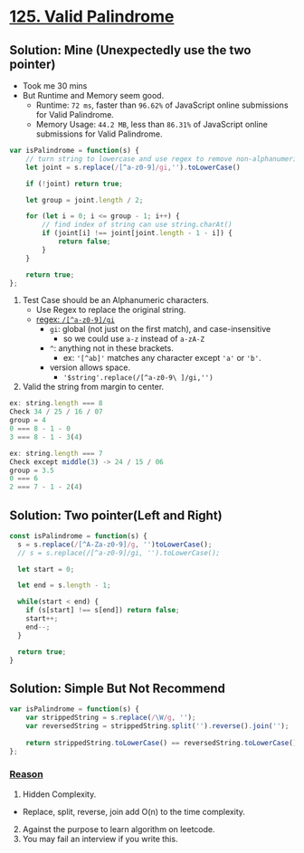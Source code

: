 # [125. Valid Palindrome](https://leetcode.com/problems/valid-palindrome/)

## Solution: Mine (Unexpectedly use the two pointer)
- Took me 30 mins
- But Runtime and Memory seem good.
  - Runtime: `72 ms`, faster than `96.62%` of JavaScript online submissions for Valid Palindrome.
  - Memory Usage: `44.2 MB`, less than `86.31%` of JavaScript online submissions for Valid Palindrome.


```js
var isPalindrome = function(s) {
    // turn string to lowercase and use regex to remove non-alphanumeric
    let joint = s.replace(/[^a-z0-9]/gi,'').toLowerCase()

    if (!joint) return true;

    let group = joint.length / 2;

    for (let i = 0; i <= group - 1; i++) {
        // find index of string can use string.charAt()
        if (joint[i] !== joint[joint.length - 1 - i]) {
            return false;
        }
    }

    return true;    
};
```

1. Test Case should be an Alphanumeric characters.
   - Use Regex to replace the original string.
   - [regex: `/[^a-z0-9]/gi`](https://stackoverflow.com/questions/388996/regex-for-javascript-to-allow-only-alphanumeric)
     - `gi`: global (not just on the first match), and case-insensitive
       - so we could use `a-z` instead of `a-zA-Z`
     - `^`: anything not in these brackets.
       - ex: `'[^ab]'` matches any character except `'a'` or `'b'`.
     - version allows space.
       - `'$string'.replace(/[^a-z0-9\ ]/gi,'')`
2. Valid the string from margin to center.

```js
ex: string.length === 8
Check 34 / 25 / 16 / 07
group = 4
0 === 8 - 1 - 0
3 === 8 - 1 - 3(4)

ex: string.length === 7
Check except middle(3) -> 24 / 15 / 06
group = 3.5
0 === 6
2 === 7 - 1 - 2(4)
```

## Solution: Two pointer(Left and Right)
```js
const isPalindrome = function(s) {
  s = s.replace(/[^A-Za-z0-9]/g, '')toLowerCase();
  // s = s.replace(/[^a-z0-9]/gi, '').toLowerCase();

  let start = 0;

  let end = s.length - 1;

  while(start < end) {
    if (s[start] !== s[end]) return false;
    start++;
    end--;
  }

  return true;
}
```

## Solution: Simple But Not Recommend
```js
var isPalindrome = function(s) {
    var strippedString = s.replace(/\W/g, '');
    var reversedString = strippedString.split('').reverse().join('');
    
    return strippedString.toLowerCase() == reversedString.toLowerCase();
};
```

### [Reason](https://leetcode.com/problems/valid-palindrome/discuss/40284/Javascript-solution-if-anyone-is-interested/707210)
1. Hidden Complexity.
  -  Replace, split, reverse, join add O(n) to the time complexity.
2. Against the purpose to learn algorithm on leetcode.
3. You may fail an interview if you write this.
